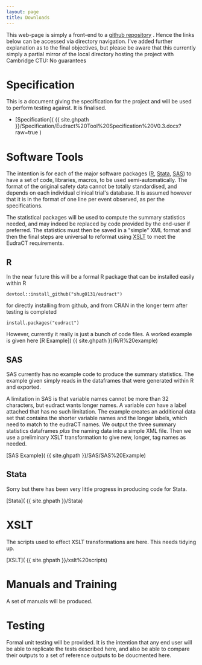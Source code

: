 ```yaml
---
layout: page
title: Downloads
---
```


This web-page is simply a front-end to a [github repository](https://github.com/shug0131/eudraCT) . Hence the links below can be accessed via directory navigation. I've added further explanation as to the final objectives, but please be aware that this currently simply a partial  mirror of the local directory hosting the project with Cambridge CTU: No guarantees

# Specification

This is a document giving the specification for the project and will be used to perform testing against. It is finalised.

 * [Specification]( {{ site.ghpath }}/Specification/Eudract%20Tool%20Specification%20V0.3.docx?raw=true )

# Software Tools

The intention is for each of the major software packages ([R](https://cran.r-project.org/), [Stata](https://www.stata.com/), [SAS](https://www.sas.com/)) to have a set of code, libraries, macros, to be used semi-automatically. The format of the original safety data cannot be totally standardised, and depends on each individual clinical trial's database. It is assumed however that it is in the format of one line per event observed, as per the specifications.  

The statistical packages will be used to compute the summary statistics needed, and may indeed be replaced by code provided by the end-user if preferred.  The statistics must then be saved in a "simple" XML format and then the final steps are universal to reformat using [XSLT](https://www.w3.org/standards/xml/transformation) to meet the EudraCT requirements.

## R

In the near future this will be a formal R package that can be installed easily within R
~~~~
devtool::install_github("shug0131/eudract")
~~~~
for directly installing from github,  and from CRAN in the longer term after testing is completed
~~~
install.packages("eudract")
~~~

However, currently it really is just a bunch of code files. A worked example is given here
[R Example]( {{ site.ghpath }}/R/R%20example)


## SAS

SAS currently has no example code to produce the summary statistics. The example given simply reads in the dataframes that were generated within R and exported.

A limitation in SAS is that variable names cannot be more than 32 characters, but eudract wants longer names. A variable *can* have a label attached that has no such limitation.  The example creates an additional data set that contains the shorter variable names and the longer labels, which need to match to the eudraCT names.  We output the three summary statistics dataframes *plus* the naming data into a simple XML file. Then we use a preliminary XSLT transformation to give new, longer,  tag names as needed.  

[SAS Example]( {{ site.ghpath }}/SAS/SAS%20Example)

## Stata

Sorry but there has been very little progress in producing code for Stata.

[Stata]( {{ site.ghpath }}/Stata)


# XSLT

The scripts used to effect XSLT transformations are here. This needs tidying up.

[XSLT]( {{ site.ghpath }}/xslt%20scripts)


# Manuals and Training

A set of manuals will be produced.

# Testing

Formal unit testing will be provided. It is the intention that any end user will be able to replicate the tests described here, and also be able to compare their outputs to a set of reference outputs to be doucmented here.
